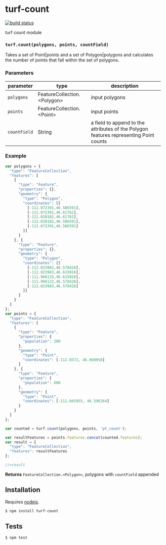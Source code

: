 # turf-count

[![build status](https://secure.travis-ci.org/Turfjs/turf-count.png)](http://travis-ci.org/Turfjs/turf-count)

turf count module


### `turf.count(polygons, points, countField)`

Takes a set of Point|points and a set of Polygon|polygons and calculates the number of points that fall within the set of polygons.


### Parameters

| parameter    | type                           | description                                                                           |
| ------------ | ------------------------------ | ------------------------------------------------------------------------------------- |
| `polygons`   | FeatureCollection\.\<Polygon\> | input polygons                                                                        |
| `points`     | FeatureCollection\.\<Point\>   | input points                                                                          |
| `countField` | String                         | a field to append to the attributes of the Polygon features representing Point counts |


### Example

```js
var polygons = {
  "type": "FeatureCollection",
  "features": [
    {
      "type": "Feature",
      "properties": {},
      "geometry": {
        "type": "Polygon",
        "coordinates": [[
          [-112.072391,46.586591],
          [-112.072391,46.61761],
          [-112.028102,46.61761],
          [-112.028102,46.586591],
          [-112.072391,46.586591]
        ]]
      }
    }, {
      "type": "Feature",
      "properties": {},
      "geometry": {
        "type": "Polygon",
        "coordinates": [[
          [-112.023983,46.570426],
          [-112.023983,46.615016],
          [-111.966133,46.615016],
          [-111.966133,46.570426],
          [-112.023983,46.570426]
        ]]
      }
    }
  ]
};
var points = {
  "type": "FeatureCollection",
  "features": [
    {
      "type": "Feature",
      "properties": {
        "population": 200
      },
      "geometry": {
        "type": "Point",
        "coordinates": [-112.0372, 46.608058]
      }
    }, {
      "type": "Feature",
      "properties": {
        "population": 600
      },
      "geometry": {
        "type": "Point",
        "coordinates": [-112.045955, 46.596264]
      }
    }
  ]
};

var counted = turf.count(polygons, points, 'pt_count');

var resultFeatures = points.features.concat(counted.features);
var result = {
  "type": "FeatureCollection",
  "features": resultFeatures
};

//=result
```


**Returns** `FeatureCollection.<Polygon>`, polygons with `countField` appended

## Installation

Requires [nodejs](http://nodejs.org/).

```sh
$ npm install turf-count
```

## Tests

```sh
$ npm test
```


